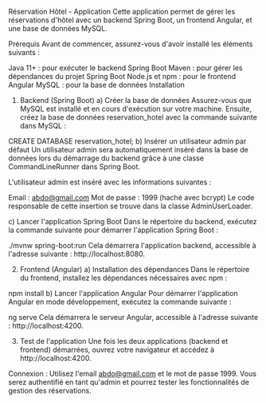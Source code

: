 Réservation Hôtel - Application
Cette application permet de gérer les réservations d'hôtel avec un backend Spring Boot, un frontend Angular, et une base de données MySQL.

Prérequis
Avant de commencer, assurez-vous d'avoir installé les éléments suivants :

Java 11+ : pour exécuter le backend Spring Boot
Maven : pour gérer les dépendances du projet Spring Boot
Node.js et npm : pour le frontend Angular
MySQL : pour la base de données
Installation
1. Backend (Spring Boot)
a) Créer la base de données
Assurez-vous que MySQL est installé et en cours d'exécution sur votre machine. Ensuite, créez la base de données reservation_hotel avec la commande suivante dans MySQL :

CREATE DATABASE reservation_hotel;
b) Insérer un utilisateur admin par défaut
Un utilisateur admin sera automatiquement inséré dans la base de données lors du démarrage du backend grâce à une classe CommandLineRunner dans Spring Boot.

L'utilisateur admin est inséré avec les informations suivantes :

Email : abdo@gmail.com
Mot de passe : 1999 (haché avec bcrypt)
Le code responsable de cette insertion se trouve dans la classe AdminUserLoader.

c) Lancer l'application Spring Boot
Dans le répertoire du backend, exécutez la commande suivante pour démarrer l'application Spring Boot :

./mvnw spring-boot:run
Cela démarrera l'application backend, accessible à l'adresse suivante : http://localhost:8080.

2. Frontend (Angular)
a) Installation des dépendances
Dans le répertoire du frontend, installez les dépendances nécessaires avec npm :

npm install
b) Lancer l'application Angular
Pour démarrer l'application Angular en mode développement, exécutez la commande suivante :

ng serve
Cela démarrera le serveur Angular, accessible à l'adresse suivante : http://localhost:4200.

3. Test de l'application
Une fois les deux applications (backend et frontend) démarrées, ouvrez votre navigateur et accédez à http://localhost:4200.

Connexion : Utilisez l'email abdo@gmail.com et le mot de passe 1999.
Vous serez authentifié en tant qu'admin et pourrez tester les fonctionnalités de gestion des réservations.
